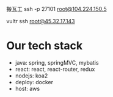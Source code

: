 
搬瓦工
ssh -p 27101 root@104.224.150.5

vultr
ssh root@45.32.17.143

# Our tech stack

- java: spring, springMVC, mybatis
- react: react, react-router, redux
- nodejs: koa2
- deploy: docker
- host: aws